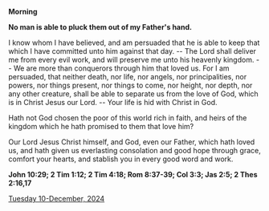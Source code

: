 **Morning**

**No man is able to pluck them out of my Father's hand.**
 
I know whom I have believed, and am persuaded that he is able to keep that which I have committed unto him against that day. -- The Lord shall deliver me from every evil work, and will preserve me unto his heavenly kingdom. -- We are more than conquerors through him that loved us. For I am persuaded, that neither death, nor life, nor angels, nor principalities, nor powers, nor things present, nor things to come, nor height, nor depth, nor any other creature, shall be able to separate us from the love of God, which is in Christ Jesus our Lord. -- Your life is hid with Christ in God.
 
Hath not God chosen the poor of this world rich in faith, and heirs of the kingdom which he hath promised to them that love him?
 
Our Lord Jesus Christ himself, and God, even our Father, which hath loved us, and hath given us everlasting consolation and good hope through grace, comfort your hearts, and stablish you in every good word and work.  

**John 10:29; 2 Tim 1:12; 2 Tim 4:18; Rom 8:37-39; Col 3:3; Jas 2:5; 2 Thes 2:16,17**

[Tuesday 10-December, 2024](https://t.me/daily_light)
